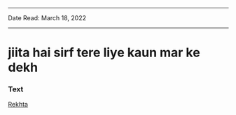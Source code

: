 
---

Date Read: March 18, 2022

---


# jiita hai sirf tere liye kaun mar ke dekh


### Text

[Rekhta](https://www.rekhta.org/ghazals/jiitaa-hai-sirf-tere-liye-kaun-mar-ke-dekh-adil-mansuri-ghazals?lang=ur)

